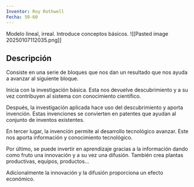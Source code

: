 ```yaml
---
Inventor: Roy Rothwell
Fecha: 50-60
---
```

Modelo lineal, irreal. Introduce conceptos básicos.
![[Pasted image 20250107112035.png]]
## Descripción
Consiste en una serie de bloques que nos dan un resultado que nos ayuda a avanzar al siguiente bloque.

Inicia con la investigación básica. Esta nos devuelve descubrimiento y a su vez contribuyen al sistema con conocimiento científico.

Después, la investigación aplicada hace uso del descubrimiento y aporta invención. Estas invenciones se convierten en patentes que ayudan al conjunto de inventos existentes.

En tercer lugar, la invención permite al desarrollo tecnológico avanzar. Este nos aporta información y conocimiento tecnológico.

Por último, se puede invertir en aprendizaje gracias a la información dando como fruto una innovación y a su vez una difusión. También crea plantas productivas, equipos, productos...

Adicionalmente la innovación y la difusión proporciona un efecto económico.